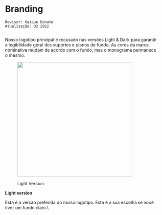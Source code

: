 # Branding

```
Revisor: Kaique Bonato
Atualização: Q2 2022
```





<figure><img src="https://lh7-us.googleusercontent.com/BCYGvoElWb_POWUt87P75xZyRWYzvdOSrv9kv4c-l_450ZeiuglqxpXMQK-XZI0iXCJyzJwV2rfkPugiqmr4lr8_Y2k-9woiC2Vu_vObIrLBi04xXsjCT4iMCtIo8lxrSrcFs8WO5e-b" alt=""><figcaption></figcaption></figure>

Nosso logotipo principal é recusado nas versões Light & Dark para garantir a legibilidade geral dos suportes e planos de fundo. As cores da marca nominativa mudam de acordo com o fundo, mas o monograma permanece o mesmo.



<figure><img src="https://lh7-us.googleusercontent.com/910CTZIcsgNAsxGnkuAjzQ8Las2OOF0CayOLK3Reg_wmd1l6iZZC9uZn1R3hDGYABWasm5lyVK6b3ozpJH2mKNyRqsMVAUkd1b9qWIENBQF7P3o6qD5glQ44fOi9XIJ3TIkJdGiS2R3Z" alt="" width="375"><figcaption><p>Light Version</p></figcaption></figure>

**Light version**

Esta é a versão preferida do nosso logotipo. Esta é a sua escolha se você tiver um fundo claro.\


